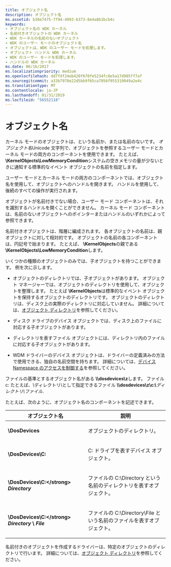 ```yaml
---
title: オブジェクト名
description: オブジェクト名
ms.assetid: b30e7475-7f94-4993-b373-8e4a8b1bcb4c
keywords:
- オブジェクト名の WDK カーネル
- 名前付きオブジェクトの WDK カーネル
- WDK カーネルの名前のないオブジェクト
- WDK のユーザー モードのオブジェクト名
- オブジェクトは、WDK のユーザー モードを処理します。
- オブジェクト ハンドル WDK カーネル
- WDK のユーザー モードを処理します。
- ハンドルの WDK カーネル
ms.date: 06/16/2017
ms.localizationpriority: medium
ms.openlocfilehash: dd7fdf24eb420f670fe5234fc8e5a17d985ff7af
ms.sourcegitcommit: a33b7978e22d5bb9f65ca7056f955319049a2e4c
ms.translationtype: MT
ms.contentlocale: ja-JP
ms.lasthandoff: 01/31/2019
ms.locfileid: "56552118"
---
```

# <a name="object-names"></a>オブジェクト名





カーネル モードのオブジェクトは、という名前か、または名前のないです。 *オブジェクト名*Unicode 文字列で、オブジェクトを参照するユーザー モードとカーネル モードの両方のコンポーネントを使用できます。 たとえば、  **\\KernelObjects\\LowMemoryCondition**システムの空きメモリの量が少ないときに通知する標準的なイベント オブジェクトの名前を指定します。

ユーザー モードとカーネル モードの両方のコンポーネントでは、オブジェクト名を使用して、オブジェクトへのハンドルを開きます。 ハンドルを使用して、後続のすべての操作が実行されます。

オブジェクトが名前付きでない場合、ユーザー モード コンポーネントは、それを識別するハンドルを開くことができません。 カーネル モード コンポーネントは、名前のないオブジェクトへのポインターまたはハンドルのいずれかによって参照できます。

名前付きオブジェクトは、階層に編成されます。 各オブジェクトの名前は、親オブジェクトに対して相対的です。 オブジェクトの名前の各コンポーネントは、円記号で始まります。 たとえば、  **\\KernelObjects**の親である **\\KernelObjects\\LowMemoryCondition**します。

いくつかの種類のオブジェクトのみでは、子オブジェクトを持つことができます。 例を次に示します。

-   オブジェクトのディレクトリでは、子オブジェクトがあります。 オブジェクト マネージャーでは、オブジェクトのディレクトリを使用して、オブジェクトを整理します。 たとえば **\\KernelObjects**は標準的なイベント オブジェクトを保持するオブジェクトのディレクトリです。 オブジェクトのディレクトリは、ディスク上の実際のディレクトリに対応していません。 詳細については、[オブジェクト ディレクトリ](object-directories.md)を参照してください。

-   ディスク ドライブのデバイス オブジェクトでは、ディスク上のファイルに対応する子オブジェクトがあります。

-   ディレクトリを表すファイル オブジェクトには、ディレクトリ内のファイルに対応する子オブジェクトがあります。

-   WDM ドライバーのデバイス オブジェクトは、ドライバーの定義済みの方法で使用できる、独自の名前空間を持ちます。 詳細については、[デバイス Namespace のアクセスを制御する](controlling-device-namespace-access.md)を参照してください。

ファイルの基準とするオブジェクト名がある **\\\dosdevices\z**します。 ファイル c: たとえば、\\ディレクトリ\\として指定できるファイル **\\\dosdevices\z\\c:\\**<em>ディレクトリ\\ファイル</em>.

たとえば、次のように、オブジェクト名のコンポーネントを記述できます。

<table>
<colgroup>
<col width="50%" />
<col width="50%" />
</colgroup>
<thead>
<tr class="header">
<th>オブジェクト名</th>
<th>説明</th>
</tr>
</thead>
<tbody>
<tr class="odd">
<td><p><strong>\DosDevices</strong></p></td>
<td><p>オブジェクトのディレクトリ。</p></td>
</tr>
<tr class="even">
<td><p><strong>\DosDevices\C:</strong></p></td>
<td><p>C: ドライブを表すデバイス オブジェクト。</p></td>
</tr>
<tr class="odd">
<td><p><strong>\DosDevices\C:&lt;/strong&gt; <em>Directory</em></p></td>
<td><p>ファイルの C:\Directory という名前のディレクトリを表すオブジェクト。</p></td>
</tr>
<tr class="even">
<td><p><strong>\DosDevices\C:&lt;/strong&gt; <em>Directory</em> \ <em>File</em></p></td>
<td><p>ファイルの C:\Directory\File という名前のファイルを表すオブジェクト。</p></td>
</tr>
</tbody>
</table>

 

名前付きのオブジェクトを作成するドライバーは、特定のオブジェクトのディレクトリで行います。 詳細については、[オブジェクト ディレクトリ](object-directories.md)を参照してください。

 

 




